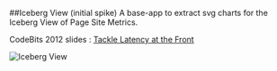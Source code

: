 ##Iceberg View (initial spike)
A base-app to extract svg charts for the Iceberg View of Page Site Metrics.

CodeBits 2012 slides :
[Tackle Latency at the Front](http://www.inlineloop.com/codebits/tackling_latency_at_the_front_ads_codebits2012.pdfhttp://url.com/ )

![Iceberg View](https://raw.github.com/anselmo/iceberg_view/master/public/img/ic1.jpg "Lonely Planet Hotels, Iceberg VIew")


